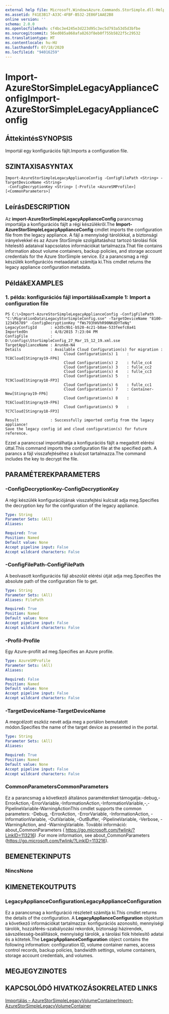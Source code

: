 ```yaml
---
external help file: Microsoft.WindowsAzure.Commands.StorSimple.dll-Help.xml
ms.assetid: F41E3B17-A33C-4FBF-B532-2E86F1AAE2B8
online version: ''
schema: 2.0.0
ms.openlocfilehash: cf4bc3e4245e3d223d95c3ec5d793a53d5d3bfbe
ms.sourcegitcommit: 56ed085a868afa8263f8eb0f755b5822f5c29532
ms.translationtype: MT
ms.contentlocale: hu-HU
ms.lasthandoff: 07/18/2020
ms.locfileid: "94016259"
---
```

# <span data-ttu-id="0b69c-101">Import-AzureStorSimpleLegacyApplianceConfig</span><span class="sxs-lookup"><span data-stu-id="0b69c-101">Import-AzureStorSimpleLegacyApplianceConfig</span></span>

## <span data-ttu-id="0b69c-102">Áttekintés</span><span class="sxs-lookup"><span data-stu-id="0b69c-102">SYNOPSIS</span></span>
<span data-ttu-id="0b69c-103">Importál egy konfigurációs fájlt.</span><span class="sxs-lookup"><span data-stu-id="0b69c-103">Imports a configuration file.</span></span>

## <span data-ttu-id="0b69c-104">SZINTAXISA</span><span class="sxs-lookup"><span data-stu-id="0b69c-104">SYNTAX</span></span>

```
Import-AzureStorSimpleLegacyApplianceConfig -ConfigFilePath <String> -TargetDeviceName <String>
 -ConfigDecryptionKey <String> [-Profile <AzureSMProfile>] [<CommonParameters>]
```

## <span data-ttu-id="0b69c-105">Leírás</span><span class="sxs-lookup"><span data-stu-id="0b69c-105">DESCRIPTION</span></span>
<span data-ttu-id="0b69c-106">Az **import-AzureStorSimpleLegacyApplianceConfig** parancsmag importálja a konfigurációs fájlt a régi készülékről.</span><span class="sxs-lookup"><span data-stu-id="0b69c-106">The **Import-AzureStorSimpleLegacyApplianceConfig** cmdlet imports the configuration file from the legacy appliance.</span></span>
<span data-ttu-id="0b69c-107">A fájl a mennyiségi tárolókkal, a biztonsági irányelvekkel és az Azure StorSimple szolgáltatáshoz tartozó tárolási fiók hitelesítő adataival kapcsolatos információkat tartalmazza.</span><span class="sxs-lookup"><span data-stu-id="0b69c-107">That file contains information about volume containers, backup policies, and storage account credentials for the Azure StorSimple service.</span></span>
<span data-ttu-id="0b69c-108">Ez a parancsmag a régi készülék konfigurációs metaadatait számítja ki.</span><span class="sxs-lookup"><span data-stu-id="0b69c-108">This cmdlet returns the legacy appliance configuration metadata.</span></span>

## <span data-ttu-id="0b69c-109">Példák</span><span class="sxs-lookup"><span data-stu-id="0b69c-109">EXAMPLES</span></span>

### <span data-ttu-id="0b69c-110">1. példa: konfigurációs fájl importálása</span><span class="sxs-lookup"><span data-stu-id="0b69c-110">Example 1: Import a configuration file</span></span>
```
PS C:\>Import-AzureStorSimpleLegacyApplianceConfig -ConfigFilePath "C:\MigrationData\LegacyStorSimpleConfig.sse" -TargetDeviceName "8100-123456789" -ConfigDecryptionKey "fWs793hHVhR90NKdDYTeNq"
LegacyConfigId      : e2d5c9b1-b528-4c21-b8ae-533feefc8a41
ImportedOn          : 4/8/2015 7:23:04 PM
ConfigFile          : D:\configs\StorSimpleConfig_27_Mar_15_12_19.xml.sse
TargetApplianceName : Arunkm-N4
Details             : Available Cloud Configuration(s) for migration : 
                          Cloud Configuration(s) 1    : TC8Cloud[Stingray19-FP6] 
                          Cloud Configuration(s) 2    : fulle_cc4
                          Cloud Configuration(s) 3    : fulle_cc2
                          Cloud Configuration(s) 4    : fulle_cc3
                          Cloud Configuration(s) 5    : TC9Cloud[Stingray18-FP3] 
                          Cloud Configuration(s) 6    : fulle_cc1
                          Cloud Configuration(s) 7    : Container-New[Stingray19-FP6] 
                          Cloud Configuration(s) 8    : TC6Cloud[Stingray19-FP6] 
                          Cloud Configuration(s) 9    : TC7Cloud[Stingray18-FP3] 

Result              : Successfully imported config from the legacy appliance! 
Save the legacy config id and cloud configuration(s) for future reference.
```

<span data-ttu-id="0b69c-111">Ezzel a paranccsal importálhatja a konfigurációs fájlt a megadott elérési úttal.</span><span class="sxs-lookup"><span data-stu-id="0b69c-111">This command imports the configuration file at the specified path.</span></span>
<span data-ttu-id="0b69c-112">A parancs a fájl visszafejtéséhez a kulcsot tartalmazza.</span><span class="sxs-lookup"><span data-stu-id="0b69c-112">The command includes the key to decrypt the file.</span></span>

## <span data-ttu-id="0b69c-113">PARAMÉTEREK</span><span class="sxs-lookup"><span data-stu-id="0b69c-113">PARAMETERS</span></span>

### <span data-ttu-id="0b69c-114">-ConfigDecryptionKey</span><span class="sxs-lookup"><span data-stu-id="0b69c-114">-ConfigDecryptionKey</span></span>
<span data-ttu-id="0b69c-115">A régi készülék konfigurációjának visszafejtési kulcsát adja meg.</span><span class="sxs-lookup"><span data-stu-id="0b69c-115">Specifies the decryption key for the configuration of the legacy appliance.</span></span>

```yaml
Type: String
Parameter Sets: (All)
Aliases: 

Required: True
Position: Named
Default value: None
Accept pipeline input: False
Accept wildcard characters: False
```

### <span data-ttu-id="0b69c-116">-ConfigFilePath</span><span class="sxs-lookup"><span data-stu-id="0b69c-116">-ConfigFilePath</span></span>
<span data-ttu-id="0b69c-117">A beolvasott konfigurációs fájl abszolút elérési útját adja meg.</span><span class="sxs-lookup"><span data-stu-id="0b69c-117">Specifies the absolute path of the configuration file to get.</span></span>

```yaml
Type: String
Parameter Sets: (All)
Aliases: FilePath

Required: True
Position: Named
Default value: None
Accept pipeline input: False
Accept wildcard characters: False
```

### <span data-ttu-id="0b69c-118">-Profil</span><span class="sxs-lookup"><span data-stu-id="0b69c-118">-Profile</span></span>
<span data-ttu-id="0b69c-119">Egy Azure-profilt ad meg.</span><span class="sxs-lookup"><span data-stu-id="0b69c-119">Specifies an Azure profile.</span></span>

```yaml
Type: AzureSMProfile
Parameter Sets: (All)
Aliases: 

Required: False
Position: Named
Default value: None
Accept pipeline input: False
Accept wildcard characters: False
```

### <span data-ttu-id="0b69c-120">-TargetDeviceName</span><span class="sxs-lookup"><span data-stu-id="0b69c-120">-TargetDeviceName</span></span>
<span data-ttu-id="0b69c-121">A megcélzott eszköz nevét adja meg a portálon bemutatott módon.</span><span class="sxs-lookup"><span data-stu-id="0b69c-121">Specifies the name of the target device as presented in the portal.</span></span>

```yaml
Type: String
Parameter Sets: (All)
Aliases: 

Required: True
Position: Named
Default value: None
Accept pipeline input: False
Accept wildcard characters: False
```

### <span data-ttu-id="0b69c-122">CommonParameters</span><span class="sxs-lookup"><span data-stu-id="0b69c-122">CommonParameters</span></span>
<span data-ttu-id="0b69c-123">Ez a parancsmag a következő általános paramétereket támogatja:-debug,-ErrorAction,-ErrorVariable,-InformationAction,-InformationVariable,-,-PipelineVariable-WarningAction</span><span class="sxs-lookup"><span data-stu-id="0b69c-123">This cmdlet supports the common parameters: -Debug, -ErrorAction, -ErrorVariable, -InformationAction, -InformationVariable, -OutVariable, -OutBuffer, -PipelineVariable, -Verbose, -WarningAction, and -WarningVariable.</span></span> <span data-ttu-id="0b69c-124">További információ: about_CommonParameters ( https://go.microsoft.com/fwlink/?LinkID=113216) .</span><span class="sxs-lookup"><span data-stu-id="0b69c-124">For more information, see about_CommonParameters (https://go.microsoft.com/fwlink/?LinkID=113216).</span></span>

## <span data-ttu-id="0b69c-125">BEMENETEK</span><span class="sxs-lookup"><span data-stu-id="0b69c-125">INPUTS</span></span>

### <span data-ttu-id="0b69c-126">Nincs</span><span class="sxs-lookup"><span data-stu-id="0b69c-126">None</span></span>

## <span data-ttu-id="0b69c-127">KIMENETEK</span><span class="sxs-lookup"><span data-stu-id="0b69c-127">OUTPUTS</span></span>

### <span data-ttu-id="0b69c-128">LegacyApplianceConfiguration</span><span class="sxs-lookup"><span data-stu-id="0b69c-128">LegacyApplianceConfiguration</span></span>
<span data-ttu-id="0b69c-129">Ez a parancsmag a konfiguráció részleteit számítja ki.</span><span class="sxs-lookup"><span data-stu-id="0b69c-129">This cmdlet returns the details of the configuration.</span></span>
<span data-ttu-id="0b69c-130">A **LegacyApplianceConfiguration** objektum a következő információkat tartalmazza: konfigurációs azonosító, mennyiségi tárolók, hozzáférés-szabályozási rekordok, biztonsági házirendek, sávszélesség-beállítások, mennyiségi tárolók, a tárolási fiók hitelesítő adatai és a kötetek.</span><span class="sxs-lookup"><span data-stu-id="0b69c-130">The **LegacyApplianceConfiguration** object contains the following information: configuration ID, volume container names, access control records, backup policies, bandwidth settings, volume containers, storage account credentials, and volumes.</span></span>

## <span data-ttu-id="0b69c-131">MEGJEGYZI</span><span class="sxs-lookup"><span data-stu-id="0b69c-131">NOTES</span></span>

## <span data-ttu-id="0b69c-132">KAPCSOLÓDÓ HIVATKOZÁSOK</span><span class="sxs-lookup"><span data-stu-id="0b69c-132">RELATED LINKS</span></span>

[<span data-ttu-id="0b69c-133">Importálás – AzureStorSimpleLegacyVolumeContainer</span><span class="sxs-lookup"><span data-stu-id="0b69c-133">Import-AzureStorSimpleLegacyVolumeContainer</span></span>](./Import-AzureStorSimpleLegacyVolumeContainer.md)


